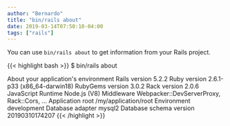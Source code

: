 ```yaml
---
author: "Bernardo"
title: "bin/rails about"
date: 2019-03-14T07:50:10-04:00
tags: ["rails"]
---
```


You can use `bin/rails about` to get information from your Rails project.

{{< highlight bash >}}
$ bin/rails about

About your application's environment
Rails version             5.2.2
Ruby version              2.6.1-p33 (x86_64-darwin18)
RubyGems version          3.0.2
Rack version              2.0.6
JavaScript Runtime        Node.js (V8)
Middleware                Webpacker::DevServerProxy, Rack::Cors, ...
Application root          /my/application/root
Environment               development
Database adapter          mysql2
Database schema version   20190310174207
{{< /highlight >}}
